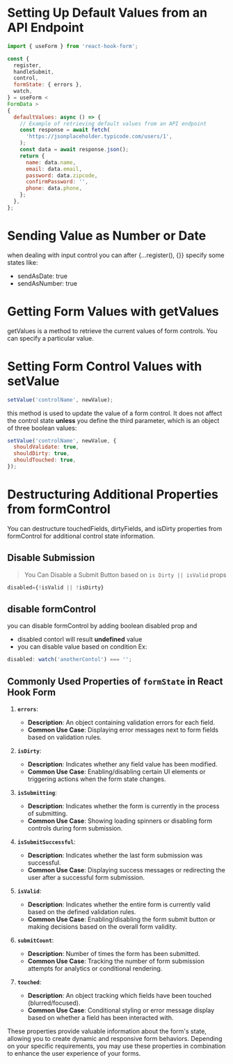 # Setting Up Default Values from an API Endpoint

```javascript
import { useForm } from 'react-hook-form';

const {
  register,
  handleSubmit,
  control,
  formState: { errors },
  watch,
} = useForm <
FormData >
{
  defaultValues: async () => {
    // Example of retrieving default values from an API endpoint
    const response = await fetch(
      'https://jsonplaceholder.typicode.com/users/1',
    );
    const data = await response.json();
    return {
      name: data.name,
      email: data.email,
      password: data.zipcode,
      confirmPassword: '',
      phone: data.phone,
    };
  },
};
```

# Sending Value as Number or Date

when dealing with input control you can after {...register(), {}}
specify some states like:

- sendAsDate: true
- sendAsNumber: true

# Getting Form Values with getValues

getValues is a method to retrieve the current values of form controls. You can specify a particular value.

# Setting Form Control Values with setValue

```javascript
setValue('controlName', newValue);
```

this method is used to update the value of a form control.
It does not affect the control state **unless** you define the third parameter, which is an object of three boolean values:

```javascript
setValue('controlName', newValue, {
  shouldValidate: true,
  shouldDirty: true,
  shouldTouched: true,
});
```

# Destructuring Additional Properties from formControl

You can destructure touchedFields, dirtyFields, and isDirty properties from formControl for additional control state information.

## Disable Submission

> You Can Disable a Submit Button based on `is Dirty || isValid` props

```javascript
disabled={!isValid || !isDirty}
```

## disable formControl

you can disable formControl by adding boolean disabled prop and

- disabled contorl will result **undefined** value
- you can disable value based on condition Ex:

```javascript
disabled: watch('anotherContol') === '';
```

## Commonly Used Properties of `formState` in React Hook Form

1. **`errors`**:

   - **Description**: An object containing validation errors for each field.
   - **Common Use Case**: Displaying error messages next to form fields based on validation rules.

2. **`isDirty`**:

   - **Description**: Indicates whether any field value has been modified.
   - **Common Use Case**: Enabling/disabling certain UI elements or triggering actions when the form state changes.

3. **`isSubmitting`**:

   - **Description**: Indicates whether the form is currently in the process of submitting.
   - **Common Use Case**: Showing loading spinners or disabling form controls during form submission.

4. **`isSubmitSuccessful`**:

   - **Description**: Indicates whether the last form submission was successful.
   - **Common Use Case**: Displaying success messages or redirecting the user after a successful form submission.

5. **`isValid`**:

   - **Description**: Indicates whether the entire form is currently valid based on the defined validation rules.
   - **Common Use Case**: Enabling/disabling the form submit button or making decisions based on the overall form validity.

6. **`submitCount`**:

   - **Description**: Number of times the form has been submitted.
   - **Common Use Case**: Tracking the number of form submission attempts for analytics or conditional rendering.

7. **`touched`**:
   - **Description**: An object tracking which fields have been touched (blurred/focused).
   - **Common Use Case**: Conditional styling or error message display based on whether a field has been interacted with.

These properties provide valuable information about the form's state, allowing you to create dynamic and responsive form behaviors. Depending on your specific requirements, you may use these properties in combination to enhance the user experience of your forms.
